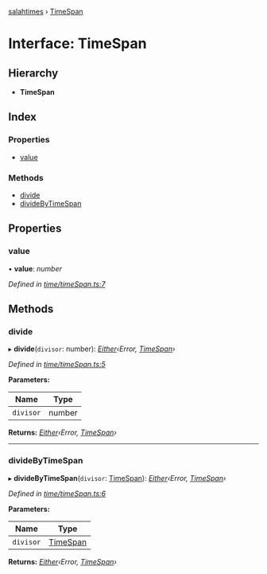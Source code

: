 [salahtimes](../README.md) › [TimeSpan](timespan.md)

# Interface: TimeSpan

## Hierarchy

* **TimeSpan**

## Index

### Properties

* [value](timespan.md#value)

### Methods

* [divide](timespan.md#divide)
* [divideByTimeSpan](timespan.md#dividebytimespan)

## Properties

###  value

• **value**: *number*

*Defined in [time/timeSpan.ts:7](https://github.com/doniseferi/salahtimes/blob/5c01234/src/time/timeSpan.ts#L7)*

## Methods

###  divide

▸ **divide**(`divisor`: number): *[Either](../README.md#either)‹Error, [TimeSpan](timespan.md)›*

*Defined in [time/timeSpan.ts:5](https://github.com/doniseferi/salahtimes/blob/5c01234/src/time/timeSpan.ts#L5)*

**Parameters:**

Name | Type |
------ | ------ |
`divisor` | number |

**Returns:** *[Either](../README.md#either)‹Error, [TimeSpan](timespan.md)›*

___

###  divideByTimeSpan

▸ **divideByTimeSpan**(`divisor`: [TimeSpan](timespan.md)): *[Either](../README.md#either)‹Error, [TimeSpan](timespan.md)›*

*Defined in [time/timeSpan.ts:6](https://github.com/doniseferi/salahtimes/blob/5c01234/src/time/timeSpan.ts#L6)*

**Parameters:**

Name | Type |
------ | ------ |
`divisor` | [TimeSpan](timespan.md) |

**Returns:** *[Either](../README.md#either)‹Error, [TimeSpan](timespan.md)›*
